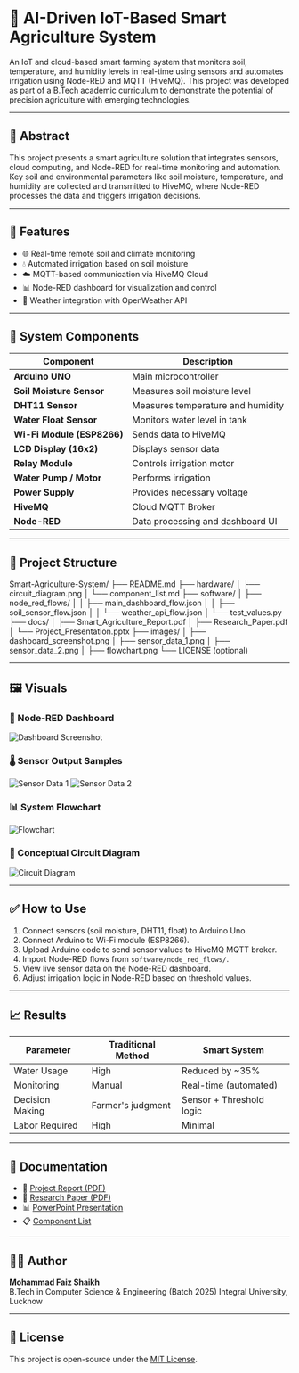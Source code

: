 # 🌾 AI-Driven IoT-Based Smart Agriculture System

An IoT and cloud-based smart farming system that monitors soil, temperature, and humidity levels in real-time using sensors and automates irrigation using Node-RED and MQTT (HiveMQ). This project was developed as part of a B.Tech academic curriculum to demonstrate the potential of precision agriculture with emerging technologies.

---

## 📖 Abstract

This project presents a smart agriculture solution that integrates sensors, cloud computing, and Node-RED for real-time monitoring and automation. Key soil and environmental parameters like soil moisture, temperature, and humidity are collected and transmitted to HiveMQ, where Node-RED processes the data and triggers irrigation decisions.

---

## 🔧 Features

- 🌐 Real-time remote soil and climate monitoring
- 💧 Automated irrigation based on soil moisture
- ☁️ MQTT-based communication via HiveMQ Cloud
- 📊 Node-RED dashboard for visualization and control
- 📡 Weather integration with OpenWeather API

---

## 🧱 System Components

| Component               | Description |
|-------------------------|-------------|
| **Arduino UNO**         | Main microcontroller |
| **Soil Moisture Sensor**| Measures soil moisture level |
| **DHT11 Sensor**        | Measures temperature and humidity |
| **Water Float Sensor**  | Monitors water level in tank |
| **Wi-Fi Module (ESP8266)** | Sends data to HiveMQ |
| **LCD Display (16x2)**  | Displays sensor data |
| **Relay Module**        | Controls irrigation motor |
| **Water Pump / Motor**  | Performs irrigation |
| **Power Supply**        | Provides necessary voltage |
| **HiveMQ**              | Cloud MQTT Broker |
| **Node-RED**            | Data processing and dashboard UI |

---

## 📂 Project Structure

Smart-Agriculture-System/
├── README.md
├── hardware/
│ ├── circuit_diagram.png
│ └── component_list.md
├── software/
│ ├── node_red_flows/
│ │ ├── main_dashboard_flow.json
│ │ ├── soil_sensor_flow.json
│ │ └── weather_api_flow.json
│ └── test_values.py
├── docs/
│ ├── Smart_Agriculture_Report.pdf
│ ├── Research_Paper.pdf
│ └── Project_Presentation.pptx
├── images/
│ ├── dashboard_screenshot.png
│ ├── sensor_data_1.png
│ ├── sensor_data_2.png
│ ├── flowchart.png
└── LICENSE (optional)

---

## 🖼️ Visuals

### 🔌 Node-RED Dashboard
![Dashboard Screenshot](images/dashboard_screenshot.png)

### 🌡️ Sensor Output Samples
![Sensor Data 1](images/sensor_data_1.png)
![Sensor Data 2](images/sensor_data_2.png)

### 📊 System Flowchart
![Flowchart](images/flowchart.png)

### 🔧 Conceptual Circuit Diagram
![Circuit Diagram](hardware/circuit_diagram.png)

---

## ✅ How to Use

1. Connect sensors (soil moisture, DHT11, float) to Arduino Uno.
2. Connect Arduino to Wi-Fi module (ESP8266).
3. Upload Arduino code to send sensor values to HiveMQ MQTT broker.
4. Import Node-RED flows from `software/node_red_flows/`.
5. View live sensor data on the Node-RED dashboard.
6. Adjust irrigation logic in Node-RED based on threshold values.

---

## 📈 Results

| Parameter         | Traditional Method | Smart System |
|------------------|--------------------|--------------|
| Water Usage      | High               | Reduced by ~35% |
| Monitoring       | Manual             | Real-time (automated) |
| Decision Making  | Farmer's judgment  | Sensor + Threshold logic |
| Labor Required   | High               | Minimal |

---

## 📘 Documentation

- 📄 [Project Report (PDF)](docs/Smart_Agriculture_Report.pdf)
- 📄 [Research Paper (PDF)](docs/IRP-1642_Final_Manuscript.pdf)
- 📊 [PowerPoint Presentation](docs/Project_Presentation.pptx)
- 📋 [Component List](hardware/component_list.md)

---

## 👨‍💻 Author

**Mohammad Faiz Shaikh**  
B.Tech in Computer Science & Engineering  (Batch 2025)
Integral University, Lucknow

---

## 📜 License

This project is open-source under the [MIT License](LICENSE).